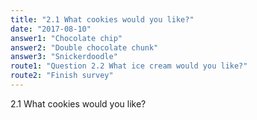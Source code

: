 ```yaml
---
title: "2.1 What cookies would you like?"
date: "2017-08-10"
answer1: "Chocolate chip"
answer2: "Double chocolate chunk"
answer3: "Snickerdoodle"
route1: "Question 2.2 What ice cream would you like?"
route2: "Finish survey"
---
```


2.1 What cookies would you like?
